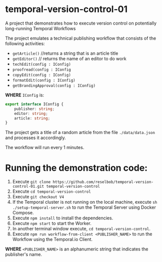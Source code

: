 # temporal-version-control-01
A project that demonstrates how to execute version control on potentially long-running Temporal Workflows

The project emulates a technical publishing workflow that consists of the following activities:

- `getArticle()` //returns a string that is an article title
- `getEditor()` // returns the name of an editor to do work
- `techEdit(config : IConfig)`
- `proofread(config : IConfig`
- `copyEdit(config : IConfig)`
- `formatEdit(config : IConfig)`
- `getBrandingApproval(config : IConfig)`

**WHERE** `IConfig` is:

```typescript
export interface IConfig {
    publisher: string;
    editor: string;
    article: string;
}
```

The project gets a title of a random article from the file `./data/data.json` and processes it accordingly.

The workflow will run every 1 minutes.

# Running the demonstration code:

1. Execute `git clone https://github.com/reselbob/temporal-version-control-01.git temporal-version-control`
2. Execute `cd temporal-version-control`
3. Execute `git checkout V4`
4. If the Temporal cluster is not running on the local machine, execute `sh ./setup-temporal-server.sh` to run the Temporal Server using Docker Compose.
5. Execute `npm install` to install the dependencies.
6. Execute `npm start` to start the Worker.
7. In another terminal window execute, `cd temporal-version-control`.
8. Execute `npm run workflow-from-client <PUBLISHER_NAME>` to run the Workflow using the Temporal.io Client.

**WHERE** `<PUBLISHER_NAME>` is an alphanumeric string that indicates the publisher's name.
